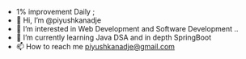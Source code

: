 - 1% improvement Daily ;
- 👋 Hi, I’m @piyushkanadje
- 👀 I’m interested in Web Development and Software Development ..
- 🌱 I’m currently learning Java DSA and in depth SpringBoot 
- 📫 How to reach me piyushkanadje@gmail.com

<!---
piyushkanadje/piyushkanadje is a ✨ special ✨ repository because its `README.md` (this file) appears on your GitHub profile.
You can click the Preview link to take a look at your changes.
--->
